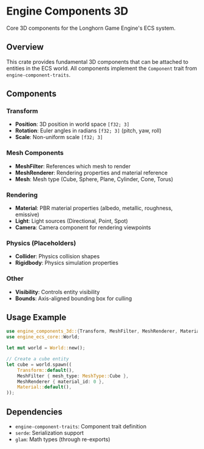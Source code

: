 # Engine Components 3D

Core 3D components for the Longhorn Game Engine's ECS system.

## Overview

This crate provides fundamental 3D components that can be attached to entities in the ECS world. All components implement the `Component` trait from `engine-component-traits`.

## Components

### Transform
- **Position**: 3D position in world space `[f32; 3]`
- **Rotation**: Euler angles in radians `[f32; 3]` (pitch, yaw, roll)
- **Scale**: Non-uniform scale `[f32; 3]`

### Mesh Components
- **MeshFilter**: References which mesh to render
- **MeshRenderer**: Rendering properties and material reference
- **Mesh**: Mesh type (Cube, Sphere, Plane, Cylinder, Cone, Torus)

### Rendering
- **Material**: PBR material properties (albedo, metallic, roughness, emissive)
- **Light**: Light sources (Directional, Point, Spot)
- **Camera**: Camera component for rendering viewpoints

### Physics (Placeholders)
- **Collider**: Physics collision shapes
- **Rigidbody**: Physics simulation properties

### Other
- **Visibility**: Controls entity visibility
- **Bounds**: Axis-aligned bounding box for culling

## Usage Example

```rust
use engine_components_3d::{Transform, MeshFilter, MeshRenderer, Material};
use engine_ecs_core::World;

let mut world = World::new();

// Create a cube entity
let cube = world.spawn((
    Transform::default(),
    MeshFilter { mesh_type: MeshType::Cube },
    MeshRenderer { material_id: 0 },
    Material::default(),
));
```

## Dependencies

- `engine-component-traits`: Component trait definition
- `serde`: Serialization support
- `glam`: Math types (through re-exports)